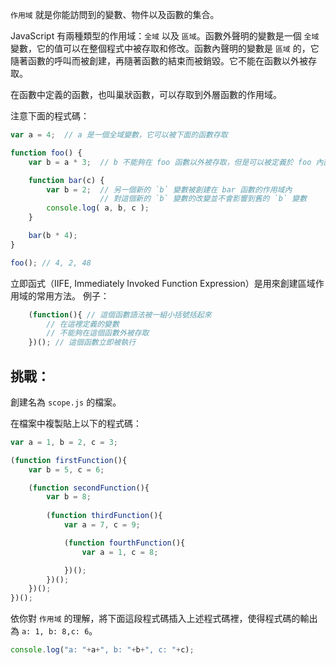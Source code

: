 `作用域` 就是你能訪問到的變數、物件以及函數的集合。

JavaScript 有兩種類型的作用域：`全域` 以及 `區域`。函數外聲明的變數是一個 `全域` 變數，它的值可以在整個程式中被存取和修改。函數內聲明的變數是 `區域` 的，它隨著函數的呼叫而被創建，再隨著函數的結束而被銷毀。它不能在函數以外被存取。

在函數中定義的函數，也叫巢狀函數，可以存取到外層函數的作用域。

注意下面的程式碼：

```js
var a = 4;	// a 是一個全域變數，它可以被下面的函數存取

function foo() {
	var b = a * 3;	// b 不能夠在 foo 函數以外被存取，但是可以被定義於 foo 內部的其他函式存取

	function bar(c) {
		var b = 2;  // 另一個新的 `b` 變數被創建在 bar 函數的作用域內
					// 對這個新的 `b` 變數的改變並不會影響到舊的 `b` 變數
		console.log( a, b, c );
	}

	bar(b * 4);
}

foo(); // 4, 2, 48
```
立即函式（IIFE, Immediately Invoked Function Expression）是用來創建區域作用域的常用方法。
例子：
```js
	(function(){ // 這個函數語法被一組小括號括起來
		// 在這裡定義的變數
		// 不能夠在這個函數外被存取
	})(); // 這個函數立即被執行
```
## 挑戰：

創建名為 `scope.js` 的檔案。

在檔案中複製貼上以下的程式碼：
```js
var a = 1, b = 2, c = 3;

(function firstFunction(){
	var b = 5, c = 6;

	(function secondFunction(){
		var b = 8;
		
		(function thirdFunction(){
			var a = 7, c = 9;

			(function fourthFunction(){
				var a = 1, c = 8;

			})();
		})();
	})();
})();
```

依你對 `作用域` 的理解，將下面這段程式碼插入上述程式碼裡，使得程式碼的輸出為 `a: 1, b: 8,c: 6`。
```js
console.log("a: "+a+", b: "+b+", c: "+c);
```

